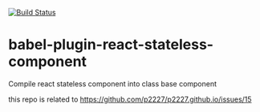 [![Build Status](https://img.shields.io/travis/p2227/babel-plugin-react-stateless-component.svg?style=flat)](https://travis-ci.org/p2227/babel-plugin-react-stateless-component)

# babel-plugin-react-stateless-component
Compile react stateless component into class base component

this repo is related to https://github.com/p2227/p2227.github.io/issues/15